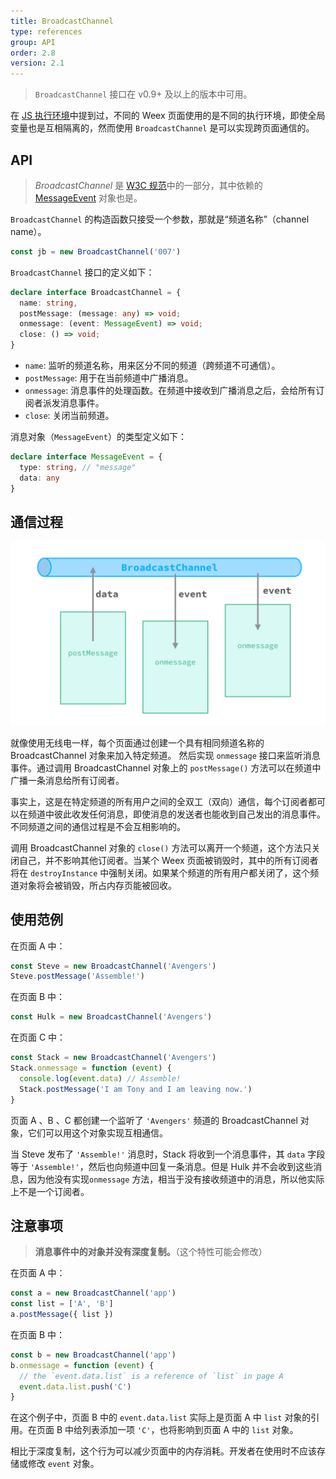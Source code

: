 ```yaml
---
title: BroadcastChannel
type: references
group: API
order: 2.8
version: 2.1
---
```


<!-- toc -->

> `BroadcastChannel` 接口在 <span class="api-version">v0.9+</span> 及以上的版本中可用。

在 [JS 执行环境](./runtime-context.html)中提到过，不同的 Weex 页面使用的是不同的执行环境，即使全局变量也是互相隔离的，然而使用 `BroadcastChannel` 是可以实现跨页面通信的。

## API

> *BroadcastChannel* 是 [W3C 规范](https://html.spec.whatwg.org/multipage/comms.html#broadcasting-to-other-browsing-contexts)中的一部分，其中依赖的 [MessageEvent](https://html.spec.whatwg.org/multipage/comms.html#messageevent) 对象也是。

`BroadcastChannel` 的构造函数只接受一个参数，那就是“频道名称”（channel name）。

```js
const jb = new BroadcastChannel('007')
```

`BroadcastChannel` 接口的定义如下：

```typescript
declare interface BroadcastChannel = {
  name: string,
  postMessage: (message: any) => void;
  onmessage: (event: MessageEvent) => void;
  close: () => void;
}
```

+ `name`: 监听的频道名称，用来区分不同的频道（跨频道不可通信）。
+ `postMessage`: 用于在当前频道中广播消息。
+ `onmessage`: 消息事件的处理函数。在频道中接收到广播消息之后，会给所有订阅者派发消息事件。
+ `close`: 关闭当前频道。

消息对象（`MessageEvent`）的类型定义如下：

```typescript
declare interface MessageEvent = {
  type: string, // "message"
  data: any
}
```

## 通信过程

![BroadcastChannel](../../references/images/BroadcastChannel.png)

就像使用无线电一样，每个页面通过创建一个具有相同频道名称的 BroadcastChannel 对象来加入特定频道。 然后实现 `onmessage` 接口来监听消息事件。通过调用 BroadcastChannel 对象上的 `postMessage()` 方法可以在频道中广播一条消息给所有订阅者。

事实上，这是在特定频道的所有用户之间的全双工（双向）通信，每个订阅者都可以在频道中彼此收发任何消息，即使消息的发送者也能收到自己发出的消息事件。不同频道之间的通信过程是不会互相影响的。

调用 BroadcastChannel 对象的 `close()` 方法可以离开一个频道，这个方法只关闭自己，并不影响其他订阅者。当某个 Weex 页面被销毁时，其中的所有订阅者将在 `destroyInstance` 中强制关闭。如果某个频道的所有用户都关闭了，这个频道对象将会被销毁，所占内存页能被回收。

## 使用范例

在页面 A 中：

```js
const Steve = new BroadcastChannel('Avengers')
Steve.postMessage('Assemble!')
```

在页面 B 中：

```js
const Hulk = new BroadcastChannel('Avengers')
```

在页面 C 中：

```js
const Stack = new BroadcastChannel('Avengers')
Stack.onmessage = function (event) {
  console.log(event.data) // Assemble!
  Stack.postMessage('I am Tony and I am leaving now.')
}
```

页面 A 、B 、C 都创建一个监听了 `'Avengers'` 频道的 BroadcastChannel 对象，它们可以用这个对象实现互相通信。

当 Steve 发布了 `'Assemble!'` 消息时，Stack 将收到一个消息事件，其 `data` 字段等于 `'Assemble!'`，然后也向频道中回复一条消息。但是 Hulk 并不会收到这些消息，因为他没有实现`onmessage` 方法，相当于没有接收频道中的消息，所以他实际上不是一个订阅者。

## 注意事项

> **消息事件中的对象并没有深度复制。**（这个特性可能会修改）

在页面 A 中：

```js
const a = new BroadcastChannel('app')
const list = ['A', 'B']
a.postMessage({ list })
```

在页面 B 中：

```js
const b = new BroadcastChannel('app')
b.onmessage = function (event) {
  // the `event.data.list` is a reference of `list` in page A
  event.data.list.push('C')
}
```

在这个例子中，页面 B 中的 `event.data.list` 实际上是页面 A 中 `list` 对象的引用。在页面 B 中给列表添加一项 `'C'`，也将影响到页面 A 中的 `list` 对象。

相比于深度复制，这个行为可以减少页面中的内存消耗。开发者在使用时不应该存储或修改 `event` 对象。
